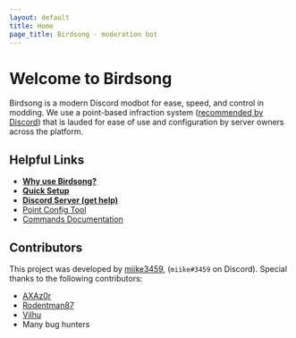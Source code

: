 ```yaml
---
layout: default
title: Home
page_title: Birdsong - moderation bot
---
```


# Welcome to Birdsong

Birdsong is a modern Discord modbot for ease, speed, and control in modding. We use a point-based infraction system ([recommended by Discord](https://discord.com/moderation/1500000176081-203-Developing-Server-Rules#title-4)) that is lauded for ease of use and configuration by server owners across the platform.

## Helpful Links

- **[Why use Birdsong?](/why)**
- **[Quick Setup](/setup)**
- **[Discord Server (get help)](https://discord.gg/4EzY2hmrTF)**
- [Point Config Tool](/config)
- [Commands Documentation](/docs)

## Contributors

This project was developed by [miike3459](https://github.com/miike3459), (`miike#3459` on Discord). Special thanks to the following contributors:

- [AXAz0r](https://github.com/AXAz0r)
- [Rodentman87](https://github.com/Rodentman87)
- [Vilhu](https://github.com/vilhu-github)
- Many bug hunters
